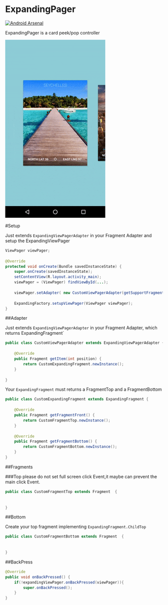 # ExpandingPager
[![Android Arsenal](https://img.shields.io/badge/Android%20Arsenal-ExpandingPager-green.svg?style=true)](https://android-arsenal.com/details/1/3747)

ExpandingPager is a card peek/pop controller

[![gif](img/preview.gif)]()

#Setup

Just extends `ExpandingViewPagerAdapter` in your Fragment Adapter and setup the ExpandingViewPager

```java
ViewPager viewPager;

@Override
protected void onCreate(Bundle savedInstanceState) {
    super.onCreate(savedInstanceState);
    setContentView(R.layout.activity_main);
    viewPager = (ViewPager) findViewById(...);
     
    viewPager.setAdapter( new CustomViewPagerAdapter(getSupportFragmentManager()) );

    ExpandingFactory.setupViewPager(ViewPager viewPager);
}
```

##Adapter

Just extends `ExpandingViewPagerAdapter` in your Fragment Adapter, which returns ExpandingFragment`

```java
public class CustomViewPagerAdapter extends ExpandingViewPagerAdapter {

    @Override
    public Fragment getItem(int position) {
        return CustomExpandingFragment.newInstance();
    }

}
```

Your `ExpandingFragment` must returns a FragmentTop and a FragmentBottom 

```java
public class CustomExpandingFragment extends ExpandingFragment {

    @Override
    public Fragment getFragmentFront() {
        return CustomFragmentTop.newInstance();
    }

    @Override
    public Fragment getFragmentBottom() {
        return CustomFragmentBottom.newInstance();
    }
}

```

##Fragments

###Top
please do not set full screen click Event,it maybe can prevent the main click Event.
```java
public class CustomFragmentTop extends Fragment  {
    
  
}
```

##Bottom

Create your top fragment implementing `ExpandingFragment.ChildTop`

```java
public class CustomFragmentBottom extends Fragment  {
    

}
```

##BackPress


```java
@Override
public void onBackPressed() {
    if(!expandingViewPager.onBackPressed(viewPager)){
        super.onBackPressed();
    }
}
```
